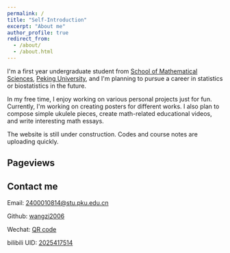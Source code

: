 ```yaml
---
permalink: /
title: "Self-Introduction"
excerpt: "About me"
author_profile: true
redirect_from: 
  - /about/
  - /about.html
---
```


I'm a first year undergraduate student from [School of Mathematical Sciences](https://www.math.pku.edu.cn/index.htm), [Peking University](https://www.pku.edu.cn/), and I'm planning to pursue a career in statistics or biostatistics in the future.

In my free time, I enjoy working on various personal projects just for fun. Currently, I'm working on creating posters for different works. I also plan to compose simple ukulele pieces, create math-related educational videos, and write interesting math essays.<!--My research interest includes computer vision, computer graphics, machine learning, and computational photography.-->

<!--I am very fortunate to be advised by [Prof. XXX](https://www.XXX.com/) of XXX Lab from [School of Computer Science](https://cs.pku.edu.cn/), Peking University. I was advised by [Prof. XX](https://XXX.pku.edu.cn/) from [School of Computer Science](https://cs.pku.edu.cn/), Peking University.-->

<!--You can find my CV here: [Curriculum Vitae](../assets/Curriculum_Vitae.pdf).-->

The website is still under construction. Codes and course notes are uploading quickly.

<h2>Pageviews</h2>
<script type='text/javascript' id='mapmyvisitors' src='https://mapmyvisitors.com/map.js?cl=ffffff&w=a&t=tt&d=TotgUc16tGNawSb8uG8ApnWC8tMLjeLuiR0R0d9Wb8w'></script>

<script type="text/javascript" id="mapmyvisitors" src="//mapmyvisitors.com/map.js?d=SU4oy-kZpmJEJbJBdLOoXSyfcRsCUYY2IGDrKMipwpE&cl=ffffff&w=a"></script>

<h2>Contact me</h2>


Email: [2400010814@stu.pku.edu.cn](mailto:2400010814@stu.pku.edu.cn)

Github: [wangzi2006](https://github.com/wangzi2006)

Wechat: [QR code](../images/wechat.jpg)

bilibili UID: [2025417514](https://space.bilibili.com/2025417514)
